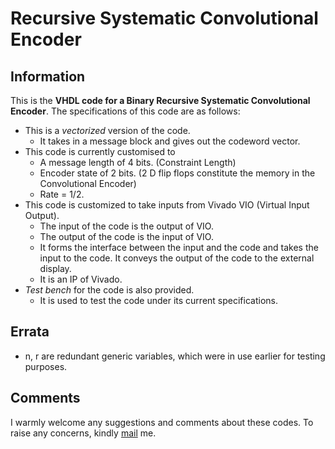 # Recursive Systematic Convolutional Encoder
## Information
This is the **VHDL code for a Binary Recursive Systematic Convolutional Encoder**. 
The specifications of this code are as follows:
- This is a _vectorized_ version of the code. 
  - It takes in a message block and gives out the codeword vector.
- This code is currently customised to 
  - A message length of 4 bits. (Constraint Length)
  - Encoder state of 2 bits. (2 D flip flops constitute the memory in the Convolutional Encoder)
  - Rate = 1/2.
- This code is customized to take inputs from Vivado VIO (Virtual Input Output).
  - The input of the code is the output of VIO. 
  - The output of the code is the input of VIO. 
  - It forms the interface between the input and the code and takes the input to the code. It conveys the output of the code to the external display.
  - It is an IP of Vivado.
- _Test bench_ for the code is also provided. 
  - It is used to test the code under its current specifications. 

## Errata
- n, r are redundant generic variables, which were in use earlier for testing purposes. 

## Comments
I warmly welcome any suggestions and comments about these codes. To raise any concerns, kindly [mail](ee3180614@iitd.ac.in) me.  
